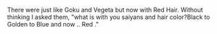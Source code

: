 There were just like Goku and Vegeta but now with Red Hair. 
Without thinking I asked them, "what is with you saiyans and hair color?Black to Golden to Blue and now .. Red ." 